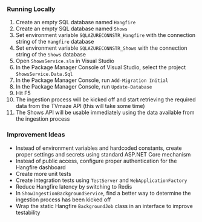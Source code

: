 ### Running Locally
1. Create an empty SQL database named `Hangfire`
2. Create an empty SQL database named `Shows`
3. Set environment variable `SQLAZURECONNSTR_Hangfire` with the connection string of the `Hangfire` database 
4. Set environment variable `SQLAZURECONNSTR_Shows` with the connection string of the `Shows` database 
5. Open `ShowsService.sln` in Visual Studio
6. In the Package Manager Console of Visual Studio, select the project `ShowsService.Data.Sql`
7. In the Package Manager Console, run `Add-Migration Initial`
8. In the Package Manager Console, run `Update-Database`
9. Hit F5
10. The ingestion process will be kicked off and start retrieving the required data from the TVmaze API (this will take some time)
11. The Shows API will be usable immediately using the data available from the ingestion process

### Improvement Ideas
* Instead of environment variables and hardcoded constants, create proper settings and secrets using standard ASP.NET Core mechanism  
* Instead of public access, configure proper authentication for the Hangfire dashboard  
* Create more unit tests  
* Create integration tests using `TestServer` and `WebApplicationFactory`  
* Reduce Hangfire latency by switching to Redis  
* In `ShowIngestionBackgroundService`, find a better way to determine the ingestion process has been kicked off  
* Wrap the static Hangfire `BackgroundJob` class in an interface to improve testability 